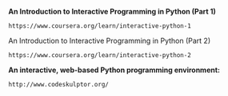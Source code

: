 
**An Introduction to Interactive Programming in Python (Part 1)**
    
    https://www.coursera.org/learn/interactive-python-1
    
An Introduction to Interactive Programming in Python (Part 2)
    
    https://www.coursera.org/learn/interactive-python-2

**An interactive, web-based Python programming environment:**
    
    http://www.codeskulptor.org/
